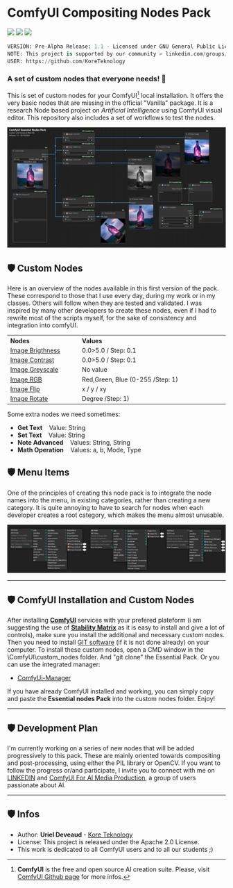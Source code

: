 # ComfyUI Compositing Nodes Pack

<img src="https://img.shields.io/badge/ComfyUI-0.2.6+-green" /> <img src="https://img.shields.io/badge/Custom-Nodes-blue" /> <img src="https://img.shields.io/badge/NAI-00-ffae00" />
```py
VERSION: Pre-Alpha Release: 1.1 - Licensed under GNU General Public License V3
NOTE: This project is supported by our community > linkedin.com/groups/13109092/
USER: https://github.com/KoreTeknology
```

### A set of custom nodes that everyone needs! 🎃

This is set of custom nodes for your ComfyUI[^1] local installation. It offers the very basic nodes that are missing in the official "Vanilla" package.
It is a research Node based project on *Artificial Intelligence* using ComfyUI visual editor. This repository also includes a set of workflows to test the nodes.

<img alt="essential Nodes Pack NODES" src="/media/screenshot_CENP_nodes.png">

## 🛡️ Custom Nodes

Here is an overview of the nodes available in this first version of the pack. These correspond to those that I use every day, during my work or in my classes. Others will follow when they are tested and validated. I was inspired by many other developers to create these nodes, even if I had to rewrite most of the scripts myself, for the sake of consistency and integration into comfyUI.

<table>
<tr><th align="left", width="250">Nodes</th><th align="left", width="632">Values</th></tr>
<tr><td><a href="/">Image Brigthness</a></td><td align="left">0.0>5.0 / Step: 0.1</td></tr>
<tr><td><a href="/">Image Contrast</a></td><td align="left">0.0>5.0 / Step: 0.1</td></tr>
<tr><td><a href="/">Image Greyscale</a></td><td align="left">No value</td></tr>
<tr><td><a href="/">Image RGB</a></td><td align="left">Red,Green, Blue (0-255 /Step: 1)</td></tr>
<tr><td><a href="/">Image Flip</a></td><td align="left">x / y / xy</td></tr>
<tr><td><a href="/">Image Rotate</a></td><td align="left">Degree /Step: 1)</td></tr>
</table>

Some extra nodes we need sometimes:

- **Get Text** &nbsp;&nbsp; Value: String
- **Set Text** &nbsp;&nbsp; Value: String
- **Note Advanced** &nbsp;&nbsp; Values: String, String
- **Math Operation** &nbsp;&nbsp; Values: a, b, Mode, Type

## 🛡️ Menu Items

One of the principles of creating this node pack is to integrate the node names into the menu, in existing categories, rather than creating a new category. It is quite annoying to have to search for nodes when each developer creates a root category, which makes the menu almost unusable.

<img alt="essential Nodes Pack MENUS" src="/media/screenshot_CENP_menu.png">


---

## 🛡️ ComfyUI Installation and Custom Nodes

After installing [**ComfyUI**](https://github.com/comfyanonymous/ComfyUI) services with your prefered plateform (i am suggesting the use of [**Stability Matrix**](https://github.com/LykosAI/StabilityMatrix) as it is easy to install and give a lot of controls), make sure you install the additional and necessary custom nodes. Then you need to install [GIT software](https://git-scm.com/) (if it is not done already) on your computer. To install these custom nodes, open a CMD window in the \ComfyUI\custom_nodes folder. And "git clone" the Essential Pack. Or you can use the integrated manager:

- [ComfyUi-Manager](https://github.com/ltdrdata/ComfyUI-Manager)

If you have already ComfyUI installed and working, you can simply copy and paste the **Essential nodes Pack** into the custom nodes folder. Enjoy!

---

## 🛡️ Development Plan

I'm currently working on a series of new nodes that will be added progressively to this pack. These are mainly oriented towards compositing and post-processing, using either the PIL library or OpenCV.
If you want to follow the progress or/and participate, I invite you to connect with me on [LINKEDIN](https://www.linkedin.com/in/urieldeveaud/) and [ComfyUI For AI Media Production](https://www.linkedin.com/groups/13109092/), a group of users passionate about AI.

---
## 🛡️ Infos

* Author: **Uriel Deveaud** - [Kore Teknology](https://github.com/KoreTeknology) 
* License: This project is released under the Apache 2.0 License.
* This work is dedicated to all ComfyUI users and to all our students ;)

[^1]: **ComfyUI** is the free and open source AI creation suite. Please, visit [ComfyUI Github page](https://github.com/comfyanonymous/ComfyUI) for more infos.
